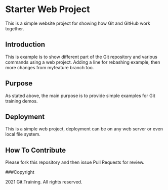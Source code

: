 # Starter Web Project

This is a simple website project for showing how Git and GitHub work together.

## Introduction

This is example is to show different part of the Git repository
and various commands using a web project. Adding a line for rebashing example,
then more changes from myfeature branch too.


## Purpose

As stated above, the main purpose is to provide
simple examples for Git training demos.

## Deployment

This is a simple web project, deployment can be
on any web server or even local file system.

## How To Contribute

Please fork this repository and then issue Pull Requests for
review.

###Copyright

2021 Git.Training. All rights reserved.